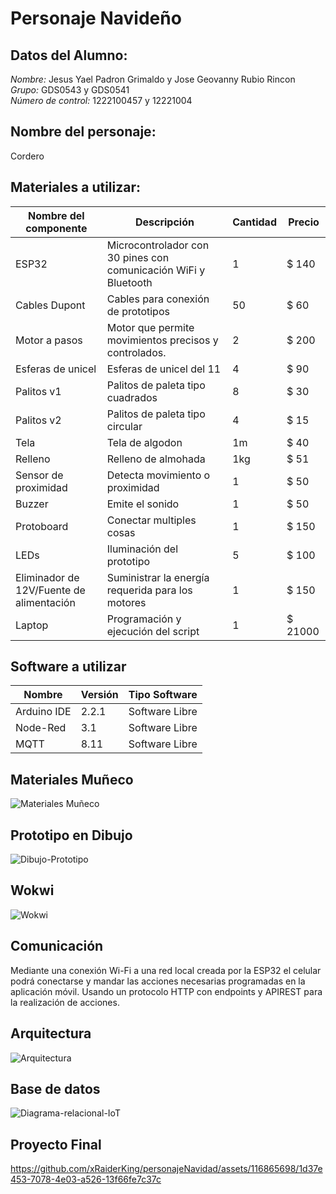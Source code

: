 # Personaje Navideño

## Datos del Alumno:
*Nombre:* Jesus Yael Padron Grimaldo y Jose Geovanny Rubio Rincon
*Grupo:* GDS0543 y GDS0541  
*Número de control:* 1222100457 y 12221004

## Nombre del personaje: 
  Cordero

## Materiales a utilizar:

|Nombre del componente|Descripción|Cantidad|Precio|
|-|-|-|-|
|ESP32|Microcontrolador con 30 pines con comunicación WiFi y Bluetooth|1|$ 140|
|Cables Dupont|Cables para conexión de prototipos|50|$ 60|
|Motor a pasos|Motor que permite movimientos precisos y controlados.|2|$ 200|
|Esferas de unicel|Esferas de unicel del 11|4|$ 90|
|Palitos v1|Palitos de paleta tipo cuadrados|8|$ 30|
|Palitos v2|Palitos de paleta tipo circular|4|$ 15|
|Tela|Tela de algodon|1m|$ 40|
|Relleno|Relleno de almohada|1kg|$ 51|
|Sensor de proximidad|Detecta movimiento o proximidad|1|$ 50|
|Buzzer|Emite el sonido|1|$ 50|
|Protoboard|Conectar multiples cosas|1|$ 150|
|LEDs|Iluminación del prototipo|5|$ 100|
|Eliminador de 12V/Fuente de alimentación|Suministrar la energía requerida para los motores|1|$ 150|
|Laptop|Programación y ejecución del script|1|$ 21000|

## Software a utilizar
|Nombre|Versión|Tipo Software|
|-|-|-|
|Arduino IDE|2.2.1|Software Libre|
|Node-Red|3.1|Software Libre|
|MQTT|8.11|Software Libre|

## Materiales Muñeco
![Materiales Muñeco](https://github.com/xRaiderKing/personajeNavidad/blob/main/Materiales.jpg)

## Prototipo en Dibujo
![Dibujo-Prototipo](https://github.com/xRaiderKing/personajeNavidad/blob/main/Estructura%20cordero.jpg)

## Wokwi
![Wokwi](![image](https://github.com/xRaiderKing/personajeNavidad/assets/116865698/b20b0373-0a9e-4e40-bb71-313a03ec5a44)
)

## Comunicación
Mediante una conexión Wi-Fi a una red local creada por la ESP32 el celular podrá conectarse y mandar las acciones necesarias programadas en la aplicación móvil. Usando un protocolo HTTP con endpoints y APIREST para la realización de acciones.

## Arquitectura
![Arquitectura](https://github.com/xRaiderKing/personajeNavidad/blob/main/Estructura%203.jpg)


## Base de datos
![Diagrama-relacional-IoT](https://github.com/xRaiderKing/personajeNavidad/blob/main/imagen_2023-10-01_182151931.png)

## Proyecto Final
https://github.com/xRaiderKing/personajeNavidad/assets/116865698/1d37e453-7078-4e03-a526-13f66fe7c37c


